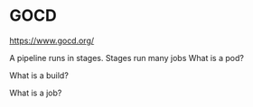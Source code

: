 # GOCD

https://www.gocd.org/ 

A pipeline runs in stages.
Stages run many jobs
What is a pod?


What is a build?


What is a job?


